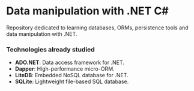 # Data manipulation with .NET C#
Repository dedicated to learning databases, ORMs, persistence tools and data manipulation with .NET.

### Technologies already studied

- **ADO.NET**: Data access framework for .NET. 
- **Dapper**: High-performance micro-ORM.
- **LiteDB**: Embedded NoSQL database for .NET.
- **SQLite**: Lightweight file-based SQL database.
